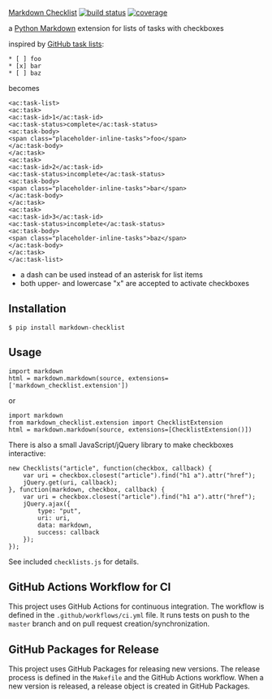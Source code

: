 [Markdown Checklist](https://github.com/FND/markdown-checklist)
[![build status](https://secure.travis-ci.org/FND/markdown-checklist.png)](http://travis-ci.org/FND/markdown-checklist)
[![coverage](https://coveralls.io/repos/FND/markdown-checklist/badge.png)](https://coveralls.io/r/FND/markdown-checklist)

a [Python Markdown](http://pythonhosted.org/Markdown/) extension for lists of
tasks with checkboxes

inspired by
[GitHub task lists](https://github.com/blog/1375-task-lists-in-gfm-issues-pulls-comments):

    * [ ] foo
    * [x] bar
    * [ ] baz

becomes

    <ac:task-list>
    <ac:task>
    <ac:task-id>1</ac:task-id>
    <ac:task-status>complete</ac:task-status>
    <ac:task-body>
    <span class="placeholder-inline-tasks">foo</span>
    </ac:task-body>
    </ac:task>
    <ac:task>
    <ac:task-id>2</ac:task-id>
    <ac:task-status>incomplete</ac:task-status>
    <ac:task-body>
    <span class="placeholder-inline-tasks">bar</span>
    </ac:task-body>
    </ac:task>
    <ac:task>
    <ac:task-id>3</ac:task-id>
    <ac:task-status>incomplete</ac:task-status>
    <ac:task-body>
    <span class="placeholder-inline-tasks">baz</span>
    </ac:task-body>
    </ac:task>
    </ac:task-list>

* a dash can be used instead of an asterisk for list items
* both upper- and lowercase "x" are accepted to activate checkboxes


Installation
------------

    $ pip install markdown-checklist


Usage
-----

    import markdown
    html = markdown.markdown(source, extensions=['markdown_checklist.extension'])

or

    import markdown
    from markdown_checklist.extension import ChecklistExtension
    html = markdown.markdown(source, extensions=[ChecklistExtension()])

There is also a small JavaScript/jQuery library to make checkboxes interactive:

    new Checklists("article", function(checkbox, callback) {
        var uri = checkbox.closest("article").find("h1 a").attr("href");
        jQuery.get(uri, callback);
    }, function(markdown, checkbox, callback) {
        var uri = checkbox.closest("article").find("h1 a").attr("href");
        jQuery.ajax({
            type: "put",
            uri: uri,
            data: markdown,
            success: callback
        });
    });

See included `checklists.js` for details.

GitHub Actions Workflow for CI
------------------------------

This project uses GitHub Actions for continuous integration. The workflow is defined in the `.github/workflows/ci.yml` file. It runs tests on push to the `master` branch and on pull request creation/synchronization.

GitHub Packages for Release
---------------------------

This project uses GitHub Packages for releasing new versions. The release process is defined in the `Makefile` and the GitHub Actions workflow. When a new version is released, a release object is created in GitHub Packages.

